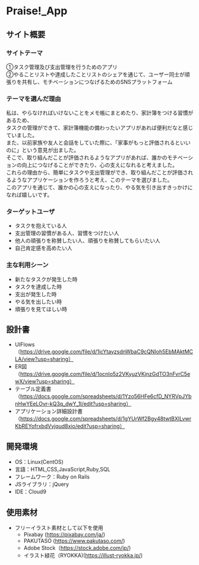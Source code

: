 # Praise!_App

## サイト概要

### サイトテーマ
①タスク管理及び支出管理を行うためのアプリ<br>
②やることリストや達成したことリストのシェアを通じて、ユーザー同士が頑張りを共有し、モチベーションにつなげるためのSNSプラットフォーム

### テーマを選んだ理由
私は、やらなければいけないことをメモ帳にまとめたり、家計簿をつける習慣があるため、<br>
タスクの管理ができて、家計簿機能の備わったいアプリがあれば便利だなと感じていました。<br>
また、以前家族や友人と会話をしていた際に、「家事がもっと評価されるといいのに」という意見が出ました。<br>
そこで、取り組んだことが評価されるようなアプリがあれば、誰かのモチベーションの向上につなげることができたり、心の支えになれると考えました。<br>
これらの理由から、簡単にタスクや支出管理ができ、取り組んだことが評価されるようなアプリケーションを作ろうと考え、このテーマを選びました。<br>
このアプリを通じて、誰かの心の支えになったり、やる気を引き出すきっかけになれば嬉しいです。<br>

### ターゲットユーザ
- タスクを抱えている人
- 支出管理の習慣がある人、習慣をつけたい人
- 他人の頑張りを称賛したい人、頑張りを称賛してもらいたい人
- 自己肯定感を高めたい人

### 主な利用シーン
- 新たなタスクが発生した時
- タスクを達成した時
- 支出が発生した時
- やる気を出したい時
- 頑張りを見てほしい時

## 設計書
- UIFlows（https://drive.google.com/file/d/1icYtayzsdnWbaC9cQNIoh5EbMAktMCLA/view?usp=sharing）
- ER図（https://drive.google.com/file/d/1ocnIo5z2VKyuzVKjnzGdTO3nFvrC5ewX/view?usp=sharing）
- テーブル定義書（https://docs.google.com/spreadsheets/d/1Yzo56HFe6cfD_NYRVpJYbnHwYEeLOvr-kQ3q_dwY_1I/edit?usp=sharing）
- アプリケーション詳細設計書（https://docs.google.com/spreadsheets/d/1gYUrWf2Bgy48twtBXILvwrKbREYofrxbdVyjqud8xio/edit?usp=sharing）

## 開発環境
- OS：Linux(CentOS)
- 言語：HTML,CSS,JavaScript,Ruby,SQL
- フレームワーク：Ruby on Rails
- JSライブラリ：jQuery
- IDE：Cloud9

## 使用素材
- フリーイラスト素材として以下を使用
  * Pixabay (https://pixabay.com/ja/)
  * PAKUTASO (https://www.pakutaso.com/)
  * Adobe Stock（https://stock.adobe.com/jp/)
  * イラスト緑花（RYOKKA)(https://illust-ryokka.jp/)
